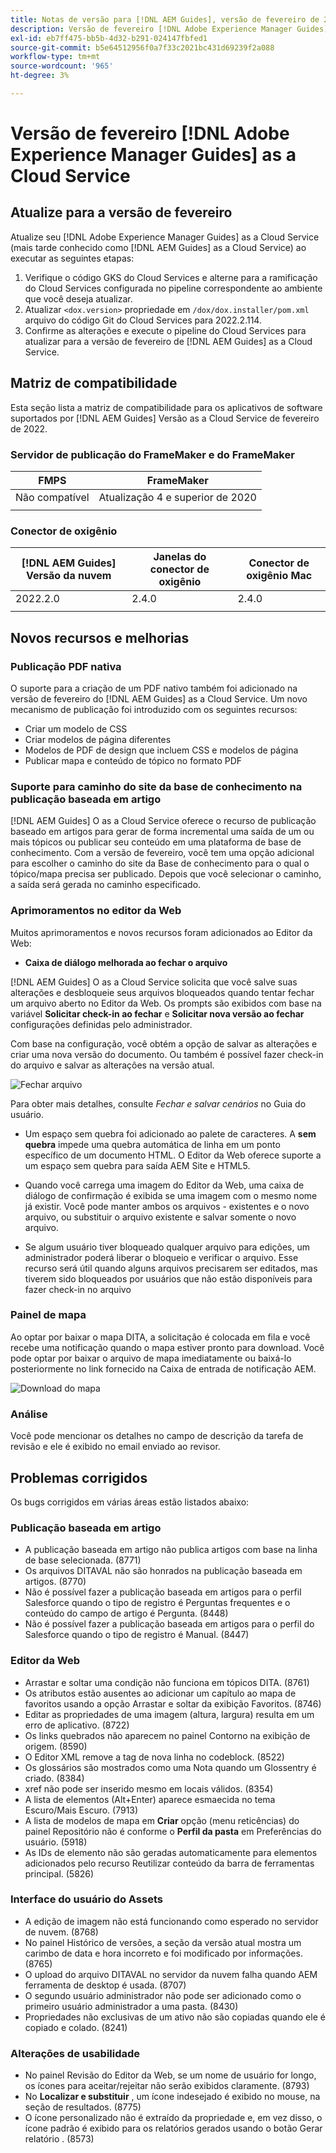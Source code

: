 ```yaml
---
title: Notas de versão para [!DNL AEM Guides], versão de fevereiro de 2022
description: Versão de fevereiro [!DNL Adobe Experience Manager Guides] as a Cloud Service
exl-id: eb7ff475-bb5b-4d32-b291-024147fbfed1
source-git-commit: b5e64512956f0a7f33c2021bc431d69239f2a088
workflow-type: tm+mt
source-wordcount: '965'
ht-degree: 3%

---
```


# Versão de fevereiro [!DNL Adobe Experience Manager Guides] as a Cloud Service

## Atualize para a versão de fevereiro

Atualize seu [!DNL Adobe Experience Manager Guides] as a Cloud Service (mais tarde conhecido como [!DNL AEM Guides] as a Cloud Service) ao executar as seguintes etapas:
1. Verifique o código GKS do Cloud Services e alterne para a ramificação do Cloud Services configurada no pipeline correspondente ao ambiente que você deseja atualizar.
2. Atualizar `<dox.version>` propriedade em `/dox/dox.installer/pom.xml` arquivo do código Git do Cloud Services para 2022.2.114.
3. Confirme as alterações e execute o pipeline do Cloud Services para atualizar para a versão de fevereiro de [!DNL AEM Guides] as a Cloud Service.

## Matriz de compatibilidade

Esta seção lista a matriz de compatibilidade para os aplicativos de software suportados por [!DNL AEM Guides] Versão as a Cloud Service de fevereiro de 2022.

### Servidor de publicação do FrameMaker e do FrameMaker

| FMPS | FrameMaker |
| --- | --- |
| Não compatível | Atualização 4 e superior de 2020 |
|  |  |


### Conector de oxigênio

| [!DNL AEM Guides] Versão da nuvem | Janelas do conector de oxigênio | Conector de oxigênio Mac |
| --- | --- | --- |
| 2022.2.0 | 2.4.0 | 2.4.0 |
|  |  |  |


## Novos recursos e melhorias

### Publicação PDF nativa

O suporte para a criação de um PDF nativo também foi adicionado na versão de fevereiro do [!DNL AEM Guides] as a Cloud Service. Um novo mecanismo de publicação foi introduzido com os seguintes recursos:
* Criar um modelo de CSS
* Criar modelos de página diferentes
* Modelos de PDF de design que incluem CSS e modelos de página
* Publicar mapa e conteúdo de tópico no formato PDF

### Suporte para caminho do site da base de conhecimento na publicação baseada em artigo

[!DNL AEM Guides] O as a Cloud Service oferece o recurso de publicação baseado em artigos para gerar de forma incremental uma saída de um ou mais tópicos ou publicar seu conteúdo em uma plataforma de base de conhecimento. Com a versão de fevereiro, você tem uma opção adicional para escolher o caminho do site da Base de conhecimento para o qual o tópico/mapa precisa ser publicado. Depois que você selecionar o caminho, a saída será gerada no caminho especificado.

### Aprimoramentos no editor da Web

Muitos aprimoramentos e novos recursos foram adicionados ao Editor da Web:

* **Caixa de diálogo melhorada ao fechar o arquivo**

[!DNL AEM Guides] O as a Cloud Service solicita que você salve suas alterações e desbloqueie seus arquivos bloqueados quando tentar fechar um arquivo aberto no Editor da Web. Os prompts são exibidos com base na variável **Solicitar check-in ao fechar** e **Solicitar nova versão ao fechar** configurações definidas pelo administrador.

Com base na configuração, você obtém a opção de salvar as alterações e criar uma nova versão do documento. Ou também é possível fazer check-in do arquivo e salvar as alterações na versão atual.

![Fechar arquivo](assets/file-close-save-changes-unlock.png)

Para obter mais detalhes, consulte *Fechar e salvar cenários* no Guia do usuário.

* Um espaço sem quebra foi adicionado ao palete de caracteres.  A **sem quebra** impede uma quebra automática de linha em um ponto específico de um documento HTML. O Editor da Web oferece suporte a um espaço sem quebra para saída AEM Site e HTML5.

* Quando você carrega uma imagem do Editor da Web, uma caixa de diálogo de confirmação é exibida se uma imagem com o mesmo nome já existir. Você pode manter ambos os arquivos - existentes e o novo arquivo, ou substituir o arquivo existente e salvar somente o novo arquivo.

* Se algum usuário tiver bloqueado qualquer arquivo para edições, um administrador poderá liberar o bloqueio e verificar o arquivo. Esse recurso será útil quando alguns arquivos precisarem ser editados, mas tiverem sido bloqueados por usuários que não estão disponíveis para fazer check-in no arquivo

### Painel de mapa

Ao optar por baixar o mapa DITA, a solicitação é colocada em fila e você recebe uma notificação quando o mapa estiver pronto para download. Você pode optar por baixar o arquivo de mapa imediatamente ou baixá-lo posteriormente no link fornecido na Caixa de entrada de notificação AEM.

![Download do mapa](assets/download-map-prompt.png)

### Análise

Você pode mencionar os detalhes no campo de descrição da tarefa de revisão e ele é exibido no email enviado ao revisor.

## Problemas corrigidos

Os bugs corrigidos em várias áreas estão listados abaixo:

### Publicação baseada em artigo

* A publicação baseada em artigo não publica artigos com base na linha de base selecionada. (8771)
* Os arquivos DITAVAL não são honrados na publicação baseada em artigos. (8770)
* Não é possível fazer a publicação baseada em artigos para o perfil Salesforce quando o tipo de registro é Perguntas frequentes e o conteúdo do campo de artigo é Pergunta. (8448)
* Não é possível fazer a publicação baseada em artigos para o perfil do Salesforce quando o tipo de registro é Manual. (8447)

### Editor da Web

* Arrastar e soltar uma condição não funciona em tópicos DITA. (8761)
* Os atributos estão ausentes ao adicionar um capítulo ao mapa de favoritos usando a opção Arrastar e soltar da exibição Favoritos. (8746)
* Editar as propriedades de uma imagem (altura, largura) resulta em um erro de aplicativo. (8722)
* Os links quebrados não aparecem no painel Contorno na exibição de origem. (8590)
* O Editor XML remove a tag de nova linha no codeblock. (8522)
* Os glossários são mostrados como uma Nota quando um Glossentry é criado. (8384)
* xref não pode ser inserido mesmo em locais válidos. (8354)
* A lista de elementos (Alt+Enter) aparece esmaecida no tema Escuro/Mais Escuro. (7913)
* A lista de modelos de mapa em **Criar** opção (menu reticências) do painel Repositório não é conforme o **Perfil da pasta** em Preferências do usuário. (5918)
* As IDs de elemento não são geradas automaticamente para elementos adicionados pelo recurso Reutilizar conteúdo da barra de ferramentas principal. (5826)

### Interface do usuário do Assets

* A edição de imagem não está funcionando como esperado no servidor de nuvem. (8768)
* No painel Histórico de versões, a seção da versão atual mostra um carimbo de data e hora incorreto e foi modificado por informações. (8765)
* O upload do arquivo DITAVAL no servidor da nuvem falha quando AEM ferramenta de desktop é usada. (8707)
* O segundo usuário administrador não pode ser adicionado como o primeiro usuário administrador a uma pasta. (8430)
* Propriedades não exclusivas de um ativo não são copiadas quando ele é copiado e colado. (8241)

### Alterações de usabilidade

* No painel Revisão do Editor da Web, se um nome de usuário for longo, os ícones para aceitar/rejeitar não serão exibidos claramente. (8793)
* No **Localizar e substituir** , um ícone indesejado é exibido no mouse, na seção de resultados. (8775)
* O ícone personalizado não é extraído da propriedade e, em vez disso, o ícone padrão é exibido para os relatórios gerados usando o botão Gerar relatório . (8573)
